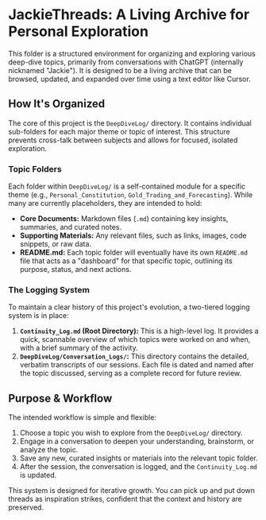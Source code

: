 # JackieThreads: A Living Archive for Personal Exploration

This folder is a structured environment for organizing and exploring various deep-dive topics, primarily from conversations with ChatGPT (internally nicknamed "Jackie"). It is designed to be a living archive that can be browsed, updated, and expanded over time using a text editor like Cursor.

## How It's Organized

The core of this project is the `DeepDiveLog/` directory. It contains individual sub-folders for each major theme or topic of interest. This structure prevents cross-talk between subjects and allows for focused, isolated exploration.

### Topic Folders

Each folder within `DeepDiveLog/` is a self-contained module for a specific theme (e.g., `Personal_Constitution`, `Gold_Trading_and_Forecasting`). While many are currently placeholders, they are intended to hold:
*   **Core Documents:** Markdown files (`.md`) containing key insights, summaries, and curated notes.
*   **Supporting Materials:** Any relevant files, such as links, images, code snippets, or raw data.
*   **README.md:** Each topic folder will eventually have its own `README.md` file that acts as a "dashboard" for that specific topic, outlining its purpose, status, and next actions.

### The Logging System

To maintain a clear history of this project's evolution, a two-tiered logging system is in place:

1.  **`Continuity_Log.md` (Root Directory):** This is a high-level log. It provides a quick, scannable overview of which topics were worked on and when, with a brief summary of the activity.
2.  **`DeepDiveLog/Conversation_Logs/`:** This directory contains the detailed, verbatim transcripts of our sessions. Each file is dated and named after the topic discussed, serving as a complete record for future review.

## Purpose & Workflow

The intended workflow is simple and flexible:
1.  Choose a topic you wish to explore from the `DeepDiveLog/` directory.
2.  Engage in a conversation to deepen your understanding, brainstorm, or analyze the topic.
3.  Save any new, curated insights or materials into the relevant topic folder.
4.  After the session, the conversation is logged, and the `Continuity_Log.md` is updated.

This system is designed for iterative growth. You can pick up and put down threads as inspiration strikes, confident that the context and history are preserved.